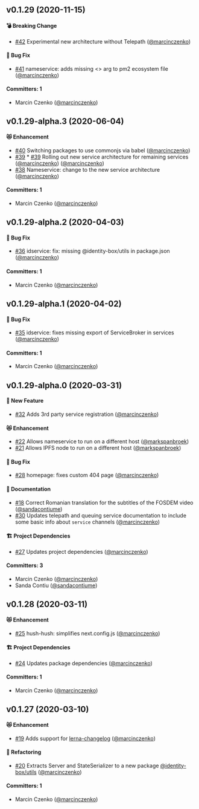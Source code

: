 ## v0.1.29 (2020-11-15)

#### :bomb: Breaking Change
* [#42](https://github.com/identity-box/identity-box/pull/42) Experimental new architecture without Telepath ([@marcinczenko](https://github.com/marcinczenko))

#### :bug: Bug Fix
* [#41](https://github.com/identity-box/identity-box/pull/41) nameservice: adds missing <<start>> arg to pm2 ecosystem file ([@marcinczenko](https://github.com/marcinczenko))

#### Committers: 1
- Marcin Czenko ([@marcinczenko](https://github.com/marcinczenko))

## v0.1.29-alpha.3 (2020-06-04)

#### :heart_eyes_cat: Enhancement
* [#40](https://github.com/identity-box/identity-box/pull/40) Switching packages to use commonjs via babel ([@marcinczenko](https://github.com/marcinczenko))
* [#39](https://github.com/identity-box/identity-box/pull/39) * [#39](https://github.com/identity-box/identity-box/pull/39) Rolling out new service architecture for remaining services ([@marcinczenko](https://github.com/marcinczenko)) ([@marcinczenko](https://github.com/marcinczenko))
* [#38](https://github.com/identity-box/identity-box/pull/38) Nameservice: change to the new service architecture ([@marcinczenko](https://github.com/marcinczenko))

#### Committers: 1
- Marcin Czenko ([@marcinczenko](https://github.com/marcinczenko))

## v0.1.29-alpha.2 (2020-04-03)

#### :bug: Bug Fix
* [#36](https://github.com/identity-box/identity-box/pull/36) idservice: fix: missing @identity-box/utils in package.json ([@marcinczenko](https://github.com/marcinczenko))

#### Committers: 1
- Marcin Czenko ([@marcinczenko](https://github.com/marcinczenko))

## v0.1.29-alpha.1 (2020-04-02)

#### :bug: Bug Fix
* [#35](https://github.com/identity-box/identity-box/pull/35) idservice: fixes missing export of ServiceBroker in services ([@marcinczenko](https://github.com/marcinczenko))

#### Committers: 1
- Marcin Czenko ([@marcinczenko](https://github.com/marcinczenko))

## v0.1.29-alpha.0 (2020-03-31)

#### :rocket: New Feature
* [#32](https://github.com/identity-box/identity-box/pull/32) Adds 3rd party service registration ([@marcinczenko](https://github.com/marcinczenko))

#### :heart_eyes_cat: Enhancement
* [#22](https://github.com/identity-box/identity-box/pull/22) Allows nameservice to run on a different host ([@markspanbroek](https://github.com/markspanbroek))
* [#21](https://github.com/identity-box/identity-box/pull/21) Allows IPFS node to run on a different host ([@markspanbroek](https://github.com/markspanbroek))

#### :bug: Bug Fix
* [#28](https://github.com/identity-box/identity-box/pull/28) homepage: fixes custom 404 page ([@marcinczenko](https://github.com/marcinczenko))

#### :book: Documentation
* [#18](https://github.com/identity-box/identity-box/pull/18) Correct Romanian translation for the subtitles of the FOSDEM video ([@sandacontiume](https://github.com/sandacontiume))
* [#30](https://github.com/identity-box/identity-box/pull/30) Updates telepath and queuing service documentation to include some basic info about `service` channels ([@marcinczenko](https://github.com/marcinczenko))

#### :building_construction: Project Dependencies
* [#27](https://github.com/identity-box/identity-box/pull/27) Updates project dependencies ([@marcinczenko](https://github.com/marcinczenko))

#### Committers: 3
- Marcin Czenko ([@marcinczenko](https://github.com/marcinczenko))
- Sanda Contiu ([@sandacontiume](https://github.com/sandacontiume))

## v0.1.28 (2020-03-11)

#### :heart_eyes_cat: Enhancement
* [#25](https://github.com/identity-box/identity-box/pull/25) hush-hush: simplifies next.config.js ([@marcinczenko](https://github.com/marcinczenko))

#### :building_construction: Project Dependencies
* [#24](https://github.com/identity-box/identity-box/pull/24) Updates package dependencies ([@marcinczenko](https://github.com/marcinczenko))

#### Committers: 1
- Marcin Czenko ([@marcinczenko](https://github.com/marcinczenko))

## v0.1.27 (2020-03-10)

#### :heart_eyes_cat: Enhancement
* [#19](https://github.com/identity-box/identity-box/pull/19) Adds support for [lerna-changelog](https://www.npmjs.com/package/lerna-changelog) ([@marcinczenko](https://github.com/marcinczenko))

#### :hammer: Refactoring
* [#20](https://github.com/identity-box/identity-box/pull/20) Extracts Server and StateSerializer to a new package [@identity-box/utils](https://www.npmjs.com/package/@identity-box/utils) ([@marcinczenko](https://github.com/marcinczenko))

#### Committers: 1
- Marcin Czenko ([@marcinczenko](https://github.com/marcinczenko))

